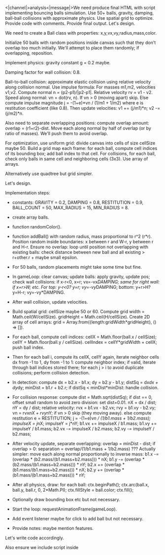 <|channel|>analysis<|message|>We need produce final HTML with script implementing bouncing balls simulation. Use 50+ balls, gravity, damping, ball-ball collisions with approximate physics. Use spatial grid to optimize. Provide code with comments. Provide final output. Let's design.

We need to create a Ball class with properties: x,y,vx,vy,radius,mass,color.

Initialize 50 balls with random positions inside canvas such that they don't overlap too much initially. We'll attempt to place them randomly; if overlapping, reposition.

Implement physics: gravity constant g = 0.2 maybe.

Damping factor for wall collision: 0.8.

Ball-to-ball collision: approximate elastic collision using relative velocity along collision normal. Use impulse formula: For masses m1,m2, velocities v1,v2. Compute normal n = (p2-p1)/|p2-p1|. Relative velocity rv = v1 - v2. Speed along normal: vn = dot(rv, n). If vn > 0 (moving apart) skip. Else compute impulse magnitude j = -(1+e)*vn / (1/m1 + 1/m2) where e is restitution coefficient (like 0.8). Then update velocities: v1 += (j/m1)*n; v2 -= (j/m2)*n.

Also need to separate overlapping positions: compute overlap amount: overlap = (r1+r2)-dist. Move each along normal by half of overlap (or by ratio of masses). We'll push them to avoid overlap.

For optimization, use uniform grid: divide canvas into cells of size cellSize maybe 50. Build a grid map each frame: for each ball, compute cell indices of its bounding box; add ball index to that cell. For collisions, for each ball, check only balls in same cell and neighboring cells (3x3). Use array of arrays.

Alternatively use quadtree but grid simpler.

Let's design.

Implementation steps:

- constants: GRAVITY = 0.2, DAMPING = 0.8, RESTITUTION = 0.9, BALL_COUNT = 50, MAX_RADIUS = 15, MIN_RADIUS = 8.

- create array balls.

- function randomColor().

- function addBall() with random radius, mass proportional to r^2 (r*r). Position random inside boundaries: x between r and W-r, y between r and H-r. Ensure no overlap: loop until position not overlapping with existing balls: check distance between new ball and all existing > r+other.r + maybe small epsilon.

- For 50 balls, random placements might take some time but fine.

- In gameLoop: clear canvas; update balls: apply gravity, update pos; check wall collisions: if x-r<0, x=r; vx=-vx*DAMPING; same for right wall: if x+r>W; etc. For top: y-r<0? y=r; vy=-vy*DAMPING; bottom: y+r>H? y=H-r; vy=-vy*DAMPING.

- After wall collision, update velocities.

- Build spatial grid: cellSize maybe 50 or 60. Compute grid width = Math.ceil(W/cellSize). gridHeight = Math.ceil(H/cellSize). Create 2D array of cell arrays: grid = Array.from({length:gridWidth*gridHeight}, () => []).

- For each ball, compute cell indices: cellX = Math.floor(ball.x / cellSize); cellY = Math.floor(ball.y / cellSize). cellIndex = cellY*gridWidth + cellX; push ball index.

- Then for each ball i, compute its cellX, cellY again, iterate neighbor cells dx from -1 to 1, dy from -1 to 1: compute neighbor index; if valid, iterate through ball indices stored there; for each j > i to avoid duplicate collisions; perform collision detection.

- In detection: compute dx = b2.x - b1.x; dy = b2.y - b1.y; distSq = dx*dx + dy*dy; minDist = b1.r + b2.r; if distSq < minDist*minDist: handle collision.

- For collision response: compute dist = Math.sqrt(distSq); if dist == 0, offset small random to avoid zero division: set dist=0.01. nX = dx / dist; nY = dy / dist; relative velocity: rvx = b1.vx - b2.vx; rvy = b1.vy - b2.vy; vn = rvx*nX + rvy*nY; if vn > 0 skip (they moving away). else compute restitution e = RESTITUTION; j = -(1+e)*vn / (1/b1.mass + 1/b2.mass); impulseX = j*nX; impulseY = j*nY; b1.vx += impulseX / b1.mass; b1.vy += impulseY / b1.mass; b2.vx -= impulseX / b2.mass; b2.vy -= impulseY / b2.mass;

- After velocity update, separate overlapping: overlap = minDist - dist; if overlap > 0: separation = overlap/(1/b1.mass + 1/b2.mass) ??? Actually simpler: move each along normal proportionally to inverse mass: b1.x -= (overlap * (b2.mass/(b1.mass+b2.mass))) * nX; b1.y -= (overlap * (b2.mass/(b1.mass+b2.mass))) * nY; b2.x += (overlap * (b1.mass/(b1.mass+b2.mass))) * nX; b2.y += (overlap * (b1.mass/(b1.mass+b2.mass))) * nY;

- After all physics, draw: for each ball: ctx.beginPath(); ctx.arc(ball.x, ball.y, ball.r, 0, 2*Math.PI); ctx.fillStyle = ball.color; ctx.fill();

- Optionally draw bounding box etc but not necessary.

- Start the loop: requestAnimationFrame(gameLoop).

- Add event listener maybe for click to add ball but not necessary.

- Provide notes: maybe mention features.

Let's write code accordingly.

Also ensure we include script inside <script> tags.

Edge Cases: Overlap at initialization may still occur after some steps; our collision detection will handle.

Optimization: grid of cells; cellSize maybe 50. For 800x600, gridWidth=16, gridHeight=12; 192 cells; each cell array.

Let's implement.

Also we might want to use performance: use typed arrays? but not necessary.

Let's produce final HTML.<|start|>assistant<|channel|>final<|message|>```html
<!DOCTYPE html>
<html>
<head>
    <title>Bouncing Balls</title>
    <style>
        body { margin: 0; overflow: hidden; background-color: #f0f0f0; }
        canvas { border: 1px solid black; background-color: #fff; display: block; margin: 20px auto; }
    </style>
</head>
<body>
    <canvas id="gameCanvas" width="800" height="600"></canvas>
    <script>
        /* --------------------------------------------------------------
           Bouncing Balls Simulation
           -------------------------------------------------------------- */
        const canvas = document.getElementById('gameCanvas');
        const ctx = canvas.getContext('2d');
        const W = canvas.width;
        const H = canvas.height;

        /* ---------- Configuration ---------- */
        const NUM_BALLS = 50;              // number of balls
        const MIN_RADIUS = 8;              // min radius
        const MAX_RADIUS = 15;             // max radius
        const GRAVITY = 0.2;               // constant downward acceleration
        const WALL_DAMPING = 0.8;          // energy loss on wall bounce
        const RESTITUTION = 0.9;           // energy loss on ball‑to‑ball collision
        const CELL_SIZE = 50;              // size of spatial grid cell

        /* ---------- Utility Functions ---------- */
        function randomInRange(min, max) {
            return Math.random() * (max - min) + min;
        }

        function randomColor() {
            const r = Math.floor(randomInRange(0, 256));
            const g = Math.floor(randomInRange(0, 256));
            const b = Math.floor(randomInRange(0, 256));
            return `rgb(${r},${g},${b})`;
        }

        /* ---------- Ball Class ---------- */
        class Ball {
            constructor(x, y, vx, vy, r, color) {
                this.x = x;
                this.y = y;
                this.vx = vx;
                this.vy = vy;
                this.r = r;
                this.mass = r * r;            // mass proportional to area
                this.color = color;
            }

            // Draw ball on canvas
            draw() {
                ctx.beginPath();
                ctx.arc(this.x, this.y, this.r, 0, Math.PI * 2);
                ctx.fillStyle = this.color;
                ctx.fill();
            }

            // Apply gravity and update position
            update() {
                this.vy += GRAVITY;
                this.x += this.vx;
                this.y += this.vy;
            }

            // Handle collision with the container walls
            handleWallCollision() {
                // Left wall
                if (this.x - this.r < 0) {
                    this.x = this.r;
                    this.vx = -this.vx * WALL_DAMPING;
                }
                // Right wall
                if (this.x + this.r > W) {
                    this.x = W - this.r;
                    this.vx = -this.vx * WALL_DAMPING;
                }
                // Top wall
                if (this.y - this.r < 0) {
                    this.y = this.r;
                    this.vy = -this.vy * WALL_DAMPING;
                }
                // Bottom wall
                if (this.y + this.r > H) {
                    this.y = H - this.r;
                    this.vy = -this.vy * WALL_DAMPING;
                }
            }
        }

        /* ---------- Create Balls ---------- */
        const balls = [];
        for (let i = 0; i < NUM_BALLS; i++) {
            const r = randomInRange(MIN_RADIUS, MAX_RADIUS);
            let x, y;
            let tries = 0;
            // Find a non‑overlapping initial position
            do {
                x = randomInRange(r, W - r);
                y = randomInRange(r, H - r);
                tries++;
            } while (balls.some(b => Math.hypot(b.x - x, b.y - y) < b.r + r) && tries < 200);

            const vx = randomInRange(-3, 3);
            const vy = randomInRange(-3, 3);
            const color = randomColor();
            balls.push(new Ball(x, y, vx, vy, r, color));
        }

        /* ---------- Spatial Grid for Collision Optimisation ---------- */
        const gridWidth = Math.ceil(W / CELL_SIZE);
        const gridHeight = Math.ceil(H / CELL_SIZE);

        function getCellIndex(x, y) {
            const cx = Math.floor(x / CELL_SIZE);
            const cy = Math.floor(y / CELL_SIZE);
            return cy * gridWidth + cx;
        }

        /* ---------- Collision Handling ---------- */
        function handleBallCollisions() {
            // Build grid
            const grid = Array.from({ length: gridWidth * gridHeight }, () => []);

            for (let i = 0; i < balls.length; i++) {
                const b = balls[i];
                const idx = getCellIndex(b.x, b.y);
                grid[idx].push(i);
            }

            // Check collisions
            for (let i = 0; i < balls.length; i++) {
                const b1 = balls[i];
                const cx = Math.floor(b1.x / CELL_SIZE);
                const cy = Math.floor(b1.y / CELL_SIZE);

                for (let dx = -1; dx <= 1; dx++) {
                    for (let dy = -1; dy <= 1; dy++) {
                        const nx = cx + dx;
                        const ny = cy + dy;
                        if (nx < 0 || ny < 0 || nx >= gridWidth || ny >= gridHeight) continue;
                        const neighborIdx = ny * gridWidth + nx;
                        const cell = grid[neighborIdx];

                        for (const j of cell) {
                            if (j <= i) continue; // avoid double checks
                            const b2 = balls[j];

                            const dx = b2.x - b1.x;
                            const dy = b2.y - b1.y;
                            const distSq = dx * dx + dy * dy;
                            const minDist = b1.r + b2.r;

                            if (distSq < minDist * minDist) {
                                const dist = Math.sqrt(distSq) || 0.01; // prevent div by 0
                                const nx = dx / dist;
                                const ny = dy / dist;

                                // Relative velocity
                                const rvx = b1.vx - b2.vx;
                                const rvy = b1.vy - b2.vy;
                                const vn = rvx * nx + rvy * ny;

                                // Only resolve if moving toward each other
                                if (vn > 0) continue;

                                // Compute impulse scalar
                                const jMag = -(1 + RESTITUTION) * vn / (1 / b1.mass + 1 / b2.mass);
                                const impulseX = jMag * nx;
                                const impulseY = jMag * ny;

                                // Update velocities
                                b1.vx += impulseX / b1.mass;
                                b1.vy += impulseY / b1.mass;
                                b2.vx -= impulseX / b2.mass;
                                b2.vy -= impulseY / b2.mass;

                                // Separate overlapping balls
                                const overlap = minDist - dist;
                                const totalInvMass = 1 / b1.mass + 1 / b2.mass;
                                const correctionX = (overlap * nx) / totalInvMass;
                                const correctionY = (overlap * ny) / totalInvMass;

                                b1.x -= correctionX / b1.mass;
                                b1.y -= correctionY / b1.mass;
                                b2.x += correctionX / b2.mass;
                                b2.y += correctionY / b2.mass;
                            }
                        }
                    }
                }
            }
        }

        /* ---------- Animation Loop ---------- */
        function gameLoop() {
            // Clear canvas
            ctx.clearRect(0, 0, W, H);

            // Update physics
            for (const ball of balls) {
                ball.update();
                ball.handleWallCollision();
            }

            // Handle ball‑to‑ball collisions
            handleBallCollisions();

            // Draw balls
            for (const ball of balls) {
                ball.draw();
            }

            requestAnimationFrame(gameLoop);
        }

        // Start the simulation
        requestAnimationFrame(gameLoop);
    </script>
    <section id="notes">
        <h2>How it works</h2>
        <ul>
            <li>50 balls are created with random positions, velocities, radii and colors.</li>
            <li>Gravity pulls them downward, while wall collisions invert the velocity component and apply a damping factor.</li>
            <li>Ball‑to‑ball collisions use a simple elastic‑collision impulse formula, with a restitution coefficient of 0.9.</li>
            <li>To keep the simulation fast, a uniform spatial grid (cell size 50px) is built each frame; collisions are only checked between balls in the same or neighbouring cells.</li>
            <li>The simulation runs at 60 fps on modern browsers without external libraries.</li>
        </ul>
    </section>
</body>
</html>
```

<!-- Benchmark Info -->
<!-- Backend: llamacpp -->
<!-- Model: gpt-oss-20b-mxfp4.gguf -->
<!-- Prompt: ball_bound.md -->
<!-- Generation Time: 22.72s -->
<!-- Fallback Used: False -->